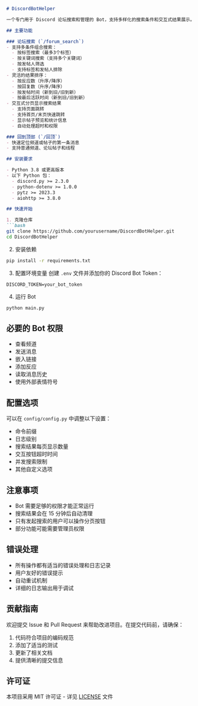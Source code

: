 

```markdown:README.md
# DiscordBotHelper

一个专门用于 Discord 论坛搜索和管理的 Bot，支持多样化的搜索条件和交互式结果展示。

## 主要功能

### 论坛搜索 (`/forum_search`)
- 支持多条件组合搜索：
  - 按标签搜索（最多3个标签）
  - 按关键词搜索（支持多个关键词）
  - 按发帖人筛选
  - 支持标签和发帖人排除
- 灵活的结果排序：
  - 按反应数（升序/降序）
  - 按回复数（升序/降序）
  - 按发帖时间（新到旧/旧到新）
  - 按最后活跃时间（新到旧/旧到新）
- 交互式分页显示搜索结果
  - 支持页面跳转
  - 支持首页/末页快速跳转
  - 显示帖子预览和统计信息
  - 自动处理超时和权限

### 回到顶部 (`/回顶`)
- 快速定位频道或帖子的第一条消息
- 支持普通频道、论坛帖子和线程

## 安装要求

- Python 3.8 或更高版本
- 以下 Python 包：
  - discord.py >= 2.3.0
  - python-dotenv >= 1.0.0
  - pytz >= 2023.3
  - aiohttp >= 3.8.0

## 快速开始

1. 克隆仓库
```bash
git clone https://github.com/yourusername/DiscordBotHelper.git
cd DiscordBotHelper
```

2. 安装依赖
```bash
pip install -r requirements.txt
```

3. 配置环境变量
创建 `.env` 文件并添加你的 Discord Bot Token：
```
DISCORD_TOKEN=your_bot_token
```

4. 运行 Bot
```bash
python main.py
```

## 必要的 Bot 权限

- 查看频道
- 发送消息
- 嵌入链接
- 添加反应
- 读取消息历史
- 使用外部表情符号

## 配置选项

可以在 `config/config.py` 中调整以下设置：
- 命令前缀
- 日志级别
- 搜索结果每页显示数量
- 交互按钮超时时间
- 并发搜索限制
- 其他自定义选项

## 注意事项

- Bot 需要足够的权限才能正常运行
- 搜索结果会在 15 分钟后自动清理
- 只有发起搜索的用户可以操作分页按钮
- 部分功能可能需要管理员权限

## 错误处理

- 所有操作都有适当的错误处理和日志记录
- 用户友好的错误提示
- 自动重试机制
- 详细的日志输出用于调试

## 贡献指南

欢迎提交 Issue 和 Pull Request 来帮助改进项目。在提交代码前，请确保：

1. 代码符合项目的编码规范
2. 添加了适当的测试
3. 更新了相关文档
4. 提供清晰的提交信息

## 许可证

本项目采用 MIT 许可证 - 详见 [LICENSE](LICENSE) 文件
```

